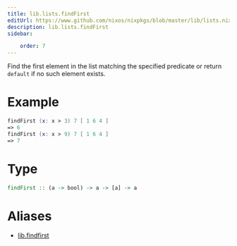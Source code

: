 ```yaml
---
title: lib.lists.findFirst
editUrl: https://www.github.com/nixos/nixpkgs/blob/master/lib/lists.nix#L346C5
description: lib.lists.findFirst
sidebar:

    order: 7
---
```


Find the first element in the list matching the specified
predicate or return `default` if no such element exists.

# Example

```nix
findFirst (x: x > 3) 7 [ 1 6 4 ]
=> 6
findFirst (x: x > 9) 7 [ 1 6 4 ]
=> 7
```

# Type

```haskell
findFirst :: (a -> bool) -> a -> [a] -> a
```


# Aliases

- [lib.findfirst](/nix-doc-comments/reference/lib/lib-findfirst)


